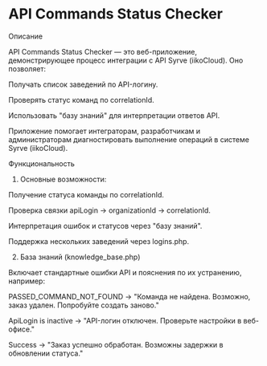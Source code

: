 # API Commands Status Checker

Описание

API Commands Status Checker — это веб-приложение, демонстрирующее процесс интеграции с API Syrve (iikoCloud). Оно позволяет:

Получать список заведений по API-логину.

Проверять статус команд по correlationId.

Использовать "базу знаний" для интерпретации ответов API.

Приложение помогает интеграторам, разработчикам и администраторам диагностировать выполнение операций в системе Syrve (iikoCloud).


Функциональность

1. Основные возможности:

Получение статуса команды по correlationId.

Проверка связки apiLogin → organizationId → correlationId.

Интерпретация ошибок и статусов через "базу знаний".

Поддержка нескольких заведений через logins.php.

2. База знаний (knowledge_base.php)

Включает стандартные ошибки API и пояснения по их устранению, например:

PASSED_COMMAND_NOT_FOUND → "Команда не найдена. Возможно, заказ удален. Попробуйте создать заново."

ApiLogin is inactive → "API-логин отключен. Проверьте настройки в веб-офисе."

Success → "Заказ успешно обработан. Возможны задержки в обновлении статуса."
